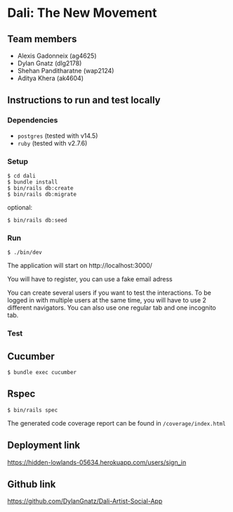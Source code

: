 # Dali: The New Movement

## Team members

- Alexis Gadonneix (ag4625)
- Dylan Gnatz (dlg2178)
- Shehan Panditharatne (wap2124)
- Aditya Khera (ak4604)

## Instructions to run and test locally

### Dependencies

- `postgres` (tested with v14.5)
- `ruby` (tested with v2.7.6)

### Setup

```
$ cd dali
$ bundle install
$ bin/rails db:create
$ bin/rails db:migrate
```

optional:

```
$ bin/rails db:seed
```

### Run

```
$ ./bin/dev
```

The application will start on http://localhost:3000/

You will have to register, you can use a fake email adress

You can create several users if you want to test the interactions. To be logged in with multiple users at the same time, you will have to use 2 different navigators. You can also use one regular tab and one incognito tab.

### Test

## Cucumber

```
$ bundle exec cucumber
```

## Rspec

```
$ bin/rails spec
```

The generated code coverage report can be found in `/coverage/index.html`

## Deployment link

https://hidden-lowlands-05634.herokuapp.com/users/sign_in

## Github link

https://github.com/DylanGnatz/Dali-Artist-Social-App
